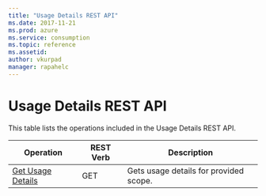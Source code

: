 ```yaml
---
title: "Usage Details REST API"
ms.date: 2017-11-21
ms.prod: azure
ms.service: consumption
ms.topic: reference
ms.assetid: 
author: vkurpad
manager: rapahelc
---
```

# Usage Details REST API  
  
This table lists the operations included in the Usage Details REST API.  
  
| Operation | REST Verb | Description | 
|---------|---------|-----------|
| [Get Usage Details](./usagedetails/usagedetails-get.md) |  GET | Gets usage details for provided scope. |  